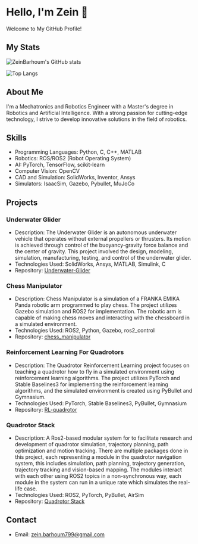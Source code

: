 # Hello, I'm Zein 👋 

Welcome to My GitHub Profile!

## My Stats
![ZeinBarhoum's GitHub stats](https://github-readme-stats-zeinbarhoum.vercel.app/api?username=ZeinBarhoum&show_icons=true&theme=transparent)

![Top Langs](https://github-readme-stats-zeinbarhoum.vercel.app/api/top-langs/?username=ZeinBarhoum&hide=tex,jupyter%20notebook)

## About Me

I'm a Mechatronics and Robotics Engineer with a Master's degree in Robotics and Artificial Intelligence. With a strong passion for cutting-edge technology, I strive to develop innovative solutions in the field of robotics.

## Skills

- Programming Languages: Python, C, C++, MATLAB
- Robotics: ROS/ROS2 (Robot Operating System)
- AI: PyTorch, TensorFlow, scikit-learn
- Computer Vision: OpenCV
- CAD and Simulation: SolidWorks, Inventor, Ansys
- Simulators: IsaacSim, Gazebo, Pybullet, MuJoCo

## Projects

### Underwater Glider

- Description: The Underwater Glider is an autonomous underwater vehicle that operates without external propellers or thrusters. Its motion is achieved through control of the buoyancy-gravity force balance and the center of gravity. This project involved the design, modeling, simulation, manufacturing, testing, and control of the underwater glider.
- Technologies Used: SolidWorks, Ansys, MATLAB, Simulink, C
- Repository: [Underwater-Glider](https://github.com/ZeinBarhoum/Underwater-Glider)

### Chess Manipulator

- Description: Chess Manipulator is a simulation of a FRANKA EMIKA Panda robotic arm programmed to play chess. The project utilizes Gazebo simulation and ROS2 for implementation. The robotic arm is capable of making chess moves and interacting with the chessboard in a simulated environment.
- Technologies Used: ROS2, Python, Gazebo, ros2_control
- Repository: [chess_manipulator](https://github.com/ZeinBarhoum/chess_manipulator)

### Reinforcement Learning For Quadrotors

- Description: The Quadrotor Reinforcement Learning project focuses on teaching a quadrotor how to fly in a simulated environment using reinforcement learning algorithms. The project utilizes PyTorch and Stable Baselines3 for implementing the reinforcement learning algorithms, and the simulated environment is created using PyBullet and Gymnasium.
- Technologies Used: PyTorch, Stable Baselines3, PyBullet, Gymnasium
- Repository: [RL-quadrotor](https://github.com/ZeinBarhoum/RL-quadrotor)

### Quadrotor Stack

- Description: A Ros2-based modular system for to facilitate research and development of quadrotor simulation, trajectory planning, path optimization and motion tracking. There are multiple packages done in this project, each representing a module in the quadrotor navigation system, this includes simulation, path planning, trajectory generation, trajectory tracking and vision-based mapping. The modules interact with each other using ROS2 topics in a non-synchronous way, each module in the system can run in a unique rate which simulates the real-life case.
- Technologies Used: ROS2, PyTorch, PyBullet, AirSim
- Repository: [Quadrotor Stack](https://github.com/ZeinBarhoum/quadrotor-stack)
  
## Contact

- Email: zein.barhoum799@gmail.com

